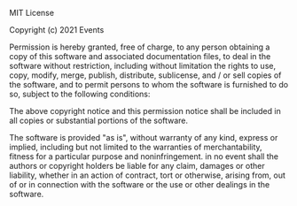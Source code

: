 MIT License

Copyright (c) 2021 Events

Permission is hereby granted, free of charge, to any person obtaining a copy
of this software and associated documentation files, to deal in the software
without restriction, including without limitation the rights to use, copy,
modify, merge, publish, distribute, sublicense, and / or sell copies of the
software, and to permit persons to whom the software is furnished to do so,
subject to the following conditions:

The above copyright notice and this permission notice shall be included in all
copies or substantial portions of the software.

The software is provided "as is", without warranty of any kind, express or
implied, including but not limited to the warranties of merchantability,
fitness for a particular purpose and noninfringement. in no event shall the
authors or copyright holders be liable for any claim, damages or other
liability, whether in an action of contract, tort or otherwise, arising from,
out of or in connection with the software or the use or other dealings in the
software.